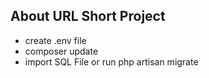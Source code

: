 

## About URL Short Project

 - create .env file
 - composer update
 - import SQL File or run php artisan migrate
